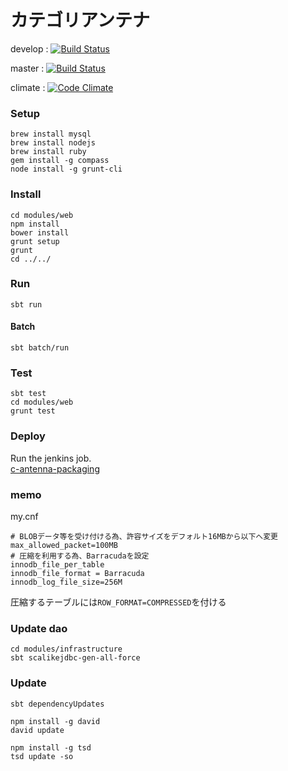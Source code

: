 # カテゴリアンテナ

develop : [![Build Status](https://travis-ci.org/tsukaby/c-antenna.svg?branch=develop)](https://travis-ci.org/tsukaby/c-antenna)

master  : [![Build Status](https://travis-ci.org/tsukaby/c-antenna.svg?branch=master)](https://travis-ci.org/tsukaby/c-antenna)

climate : [![Code Climate](https://codeclimate.com/github/tsukaby/c-antenna/badges/gpa.svg)](https://codeclimate.com/github/tsukaby/c-antenna)

### Setup

    brew install mysql
    brew install nodejs
    brew install ruby
    gem install -g compass
    node install -g grunt-cli

### Install

    cd modules/web
    npm install
    bower install
    grunt setup
    grunt
    cd ../../

### Run

    sbt run

#### Batch
    
    sbt batch/run
    
### Test

    sbt test
    cd modules/web
    grunt test

### Deploy

Run the jenkins job.  
[c-antenna-packaging](http://jenkins.tsukaby.com/job/c-antenna-packaging/)

### memo

my.cnf

    # BLOBデータ等を受け付ける為、許容サイズをデフォルト16MBから以下へ変更
    max_allowed_packet=100MB
    # 圧縮を利用する為、Barracudaを設定
    innodb_file_per_table
    innodb_file_format = Barracuda
    innodb_log_file_size=256M


圧縮するテーブルには`ROW_FORMAT=COMPRESSED`を付ける

### Update dao

    cd modules/infrastructure
    sbt scalikejdbc-gen-all-force

### Update

    sbt dependencyUpdates

    npm install -g david
    david update
    
    npm install -g tsd
    tsd update -so